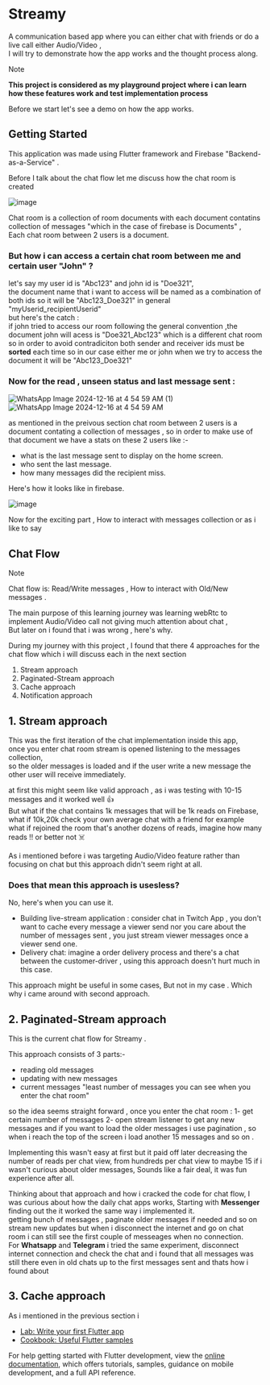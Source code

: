 # Streamy

A communication based app where you can either chat with friends or do a live call either Audio/Video ,    
I will try to demonstrate how the app works and the thought process along.  

> [!NOTE]
> **This project is considered as my playground project where i can learn how these features work and test implementation process** 

Before we start let's see a demo on how the app works.

## Getting Started

This application was made using Flutter framework and Firebase "Backend-as-a-Service" .

Before I talk about the chat flow let me discuss how the chat room is created  

![image](https://github.com/user-attachments/assets/519d3a69-a2f0-4a48-98ed-ff48b2e29a42)


Chat room is a collection of room documents with each document contatins collection of messages "which in the case of firebase is Documents" ,   
Each chat room between 2 users is a document.  
### But how i can access a certain chat room between me and certain user "John" ?
let's say my user id is "Abc123" and john id is "Doe321",   
the document name that i want to access will be named as a combination of both ids so it will be "Abc123_Doe321" in general  "myUserid_recipientUserid"  
but here's the catch :  
if john  tried to access our room following the general convention ,the document john will acess is "Doe321_Abc123" which is a different chat room   
so in order to avoid contradiciton both sender and receiver ids must be **sorted** each time so in our case either me or john when we try to access the document it will be  "Abc123_Doe321"

### Now for the read , unseen status and last message sent :  

![WhatsApp Image 2024-12-16 at 4 54 59 AM (1)](https://github.com/user-attachments/assets/eb2f78a3-9ea4-47df-a1dd-59511c014eba)   ![WhatsApp Image 2024-12-16 at 4 54 59 AM](https://github.com/user-attachments/assets/5a9cc2ed-fde3-46b6-8cd0-b0818a063977)



as mentioned in the preivous section chat room between 2 users is a document contating a collection of messages , so in order to make use of that document we have a stats on these 2 users like :-
- what is the last message sent to display on the home screen.
- who sent the last message.
- how many messages did the recipient miss.

Here's how it looks like in firebase.

![image](https://github.com/user-attachments/assets/948c04f2-e295-42f6-8bff-887b14dddff6)

Now for the exciting part , How to interact with messages collection or as i like to say  
## Chat Flow 

> [!NOTE]
> Chat flow is: Read/Write messages , How to interact with Old/New messages .  

The main purpose of this learning journey was learning webRtc to implement Audio/Video call not giving much attention about chat ,   
But later on i found that i was wrong , here's why.

During my journey with this project , I found that there 4 approaches for the chat flow which i will discuss each in the next section
1. Stream approach
2. Paginated-Stream approach 
3. Cache approach
4. Notification approach

## 1. Stream approach  
This was the first iteration of the chat implementation inside this app,   
once you enter chat room stream is opened listening to the messages collection,  
so the older messages is loaded and if the user write a new message the other user will receive immediately.    


at first this might seem like valid approach , as i was testing with 10-15 messages and it worked well :+1:    
But what if the chat contains 1k messages that will be 1k reads on Firebase, what if 10k,20k check your own average chat with a friend for example     
what if rejoined the room that's another dozens of reads, imagine how many reads !! or better not :skull_and_crossbones:

As i mentioned before i was targeting Audio/Video feature rather than focusing on chat but this approach didn't seem right at all.

### Does that mean this approach is usesless?  
No, here's when you can use it.  
- Building live-stream application : consider chat in Twitch App , you don't want to cache every message a viewer send nor you care about the number of messages sent ,
you just stream viewer messages once a viewer send one.
- Delivery chat: imagine a order delivery process and there's a chat between the customer-driver , using this approach doesn't hurt much in this case.

This approach might be useful in some cases, But not in my case .
Which why i came around with second approach.    


## 2. Paginated-Stream approach   
This is the current chat flow for Streamy .

This approach consists of 3 parts:-
- reading old messages
- updating with new messages
- current messages "least number of messages you can see when you enter the chat room"

so the idea seems straight forward , once you enter the chat room :
1- get certain number of messages
2- open stream listener to get any new messages
and if you want to load the older messages i use pagination , so when i reach the top of the screen i load another 15 messages and so on .

Implementing this wasn't easy at first but it paid off later decreasing the number of reads per chat view, 
from hundreds per chat view to maybe 15 if i wasn't curious about older messages, Sounds like a fair deal,  it was fun experience after all.    

Thinking about that approach and how i cracked the code for chat flow, I was curious about how the daily chat apps works, 
Starting with **Messenger** finding out the it worked the same way i implemented it.     
getting bunch of messages , paginate older messages if needed and so on stream new updates but when i disconnect the internet and go on chat room i can still see the first couple of messeages when no connection.    
For **Whatsapp** and **Telegram** i tried the same experiment, disconnect internet connection and check the chat and i found that all messages was still there even in old chats up to the first messages sent
and thats how i found about


## 3. Cache approach
As i mentioned in the previous section i 
- [Lab: Write your first Flutter app](https://docs.flutter.dev/get-started/codelab)
- [Cookbook: Useful Flutter samples](https://docs.flutter.dev/cookbook)

For help getting started with Flutter development, view the
[online documentation](https://docs.flutter.dev/), which offers tutorials,
samples, guidance on mobile development, and a full API reference.
